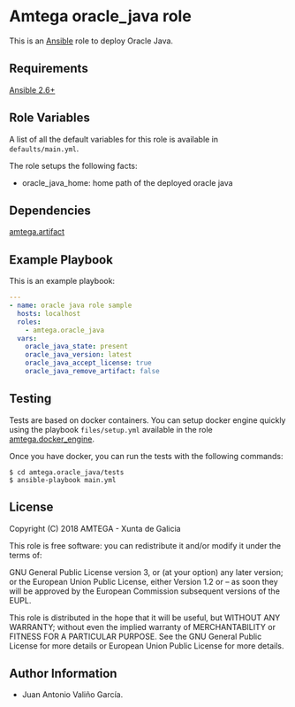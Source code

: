 # Amtega oracle_java role

This is an [Ansible](http://www.ansible.com) role to deploy Oracle Java.

## Requirements

[Ansible 2.6+](http://docs.ansible.com/ansible/latest/intro_installation.html)

## Role Variables

A list of all the default variables for this role is available in `defaults/main.yml`.

The role setups the following facts:

- oracle_java_home: home path of the deployed oracle java

## Dependencies

[amtega.artifact](https://galaxy.ansible.com/amtega/artifact)

## Example Playbook

This is an example playbook:

``` yaml
---
- name: oracle java role sample
  hosts: localhost
  roles:  
    - amtega.oracle_java
  vars:
    oracle_java_state: present
    oracle_java_version: latest
    oracle_java_accept_license: true
    oracle_java_remove_artifact: false
```

## Testing

Tests are based on docker containers. You can setup docker engine quickly using the playbook `files/setup.yml` available in the role [amtega.docker_engine](https://galaxy.ansible.com/amtega/docker_engine).

Once you have docker, you can run the tests with the following commands:

```shell
$ cd amtega.oracle_java/tests
$ ansible-playbook main.yml
```

## License

Copyright (C) 2018 AMTEGA - Xunta de Galicia

This role is free software: you can redistribute it and/or modify it under the terms of:

GNU General Public License version 3, or (at your option) any later version; or the European Union Public License, either Version 1.2 or – as soon they will be approved by the European Commission ­subsequent versions of the EUPL.

This role is distributed in the hope that it will be useful, but WITHOUT ANY WARRANTY; without even the implied warranty of MERCHANTABILITY or FITNESS FOR A PARTICULAR PURPOSE.  See the GNU General Public License for more details or European Union Public License for more details.

## Author Information

- Juan Antonio Valiño García.
